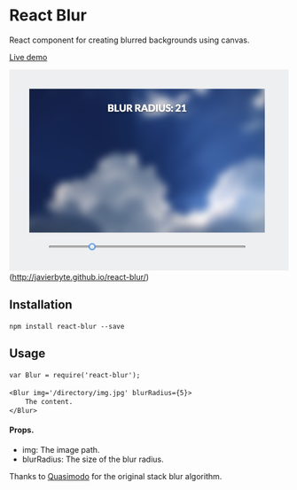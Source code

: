 # React Blur

React component for creating blurred backgrounds using canvas.

[Live demo](http://javierbyte.github.io/react-blur/)

![react-blur](screenshot.png)(http://javierbyte.github.io/react-blur/)

## Installation

    npm install react-blur --save

## Usage

    var Blur = require('react-blur');

    <Blur img='/directory/img.jpg' blurRadius={5}>
        The content.
    </Blur>


#### Props.

* img: The image path.
* blurRadius: The size of the blur radius.

Thanks to [Quasimodo](http://www.quasimondo.com/StackBlurForCanvas/StackBlurDemo.html) for the original stack blur algorithm.